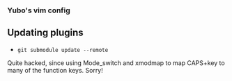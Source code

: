 ### Yubo's vim config

## Updating plugins
- `git submodule update --remote`

Quite hacked, since using Mode\_switch and xmodmap to map CAPS+key to many of
the function keys. Sorry!
